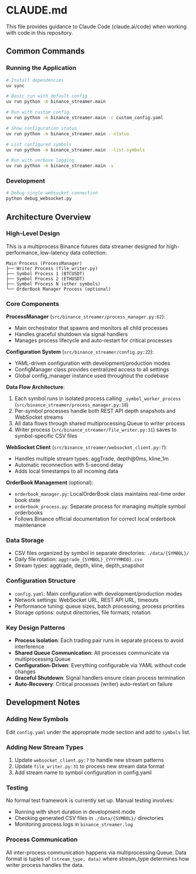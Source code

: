 # CLAUDE.md

This file provides guidance to Claude Code (claude.ai/code) when working with code in this repository.

## Common Commands

### Running the Application
```bash
# Install dependencies
uv sync

# Basic run with default config
uv run python -m binance_streamer.main

# Run with custom config
uv run python -m binance_streamer.main -c custom_config.yaml

# Show configuration status
uv run python -m binance_streamer.main --status

# List configured symbols
uv run python -m binance_streamer.main --list-symbols

# Run with verbose logging
uv run python -m binance_streamer.main -v
```

### Development
```bash
# Debug single websocket connection
python debug_websocket.py
```

## Architecture Overview

### High-Level Design
This is a multiprocess Binance futures data streamer designed for high-performance, low-latency data collection:

```
Main Process (ProcessManager)
├── Writer Process (file_writer.py)
├── Symbol Process 1 (BTCUSDT) 
├── Symbol Process 2 (ETHUSDT)
├── Symbol Process N (other symbols)
└── OrderBook Manager Process (optional)
```

### Core Components

**ProcessManager** (`src/binance_streamer/process_manager.py:62`): 
- Main orchestrator that spawns and monitors all child processes
- Handles graceful shutdown via signal handlers
- Manages process lifecycle and auto-restart for critical processes

**Configuration System** (`src/binance_streamer/config.py:22`):
- YAML-driven configuration with development/production modes
- ConfigManager class provides centralized access to all settings
- Global config_manager instance used throughout the codebase

**Data Flow Architecture**:
1. Each symbol runs in isolated process calling `_symbol_worker_process` (`src/binance_streamer/process_manager.py:18`)
2. Per-symbol processes handle both REST API depth snapshots and WebSocket streams
3. All data flows through shared multiprocessing.Queue to writer process
4. Writer process (`src/binance_streamer/file_writer.py:31`) saves to symbol-specific CSV files

**WebSocket Client** (`src/binance_streamer/websocket_client.py:7`):
- Handles multiple stream types: aggTrade, depth@0ms, kline_1m
- Automatic reconnection with 5-second delay
- Adds local timestamps to all incoming data

**OrderBook Management** (optional):
- `orderbook_manager.py`: LocalOrderBook class maintains real-time order book state
- `orderbook_process.py`: Separate process for managing multiple symbol orderbooks
- Follows Binance official documentation for correct local orderbook maintenance

### Data Storage
- CSV files organized by symbol in separate directories: `./data/{SYMBOL}/`
- Daily file rotation: `aggtrade_{SYMBOL}_{YYYYMMDD}.csv`
- Stream types: aggtrade, depth, kline, depth_snapshot

### Configuration Structure
- `config.yaml`: Main configuration with development/production modes
- Network settings: WebSocket URL, REST API URL, timeouts
- Performance tuning: queue sizes, batch processing, process priorities
- Storage options: output directories, file formats, rotation

### Key Design Patterns
- **Process Isolation**: Each trading pair runs in separate process to avoid interference
- **Shared Queue Communication**: All processes communicate via multiprocessing.Queue
- **Configuration-Driven**: Everything configurable via YAML without code changes
- **Graceful Shutdown**: Signal handlers ensure clean process termination
- **Auto-Recovery**: Critical processes (writer) auto-restart on failure

## Development Notes

### Adding New Symbols
Edit `config.yaml` under the appropriate mode section and add to `symbols` list.

### Adding New Stream Types
1. Update `websocket_client.py:7` to handle new stream patterns
2. Update `file_writer.py:31` to process new stream data format
3. Add stream name to symbol configuration in config.yaml

### Testing
No formal test framework is currently set up. Manual testing involves:
- Running with short duration in development mode
- Checking generated CSV files in `./data/{SYMBOL}/` directories
- Monitoring process logs in `binance_streamer.log`

### Process Communication
All inter-process communication happens via multiprocessing.Queue. Data format is tuples of `(stream_type, data)` where stream_type determines how writer process handles the data.